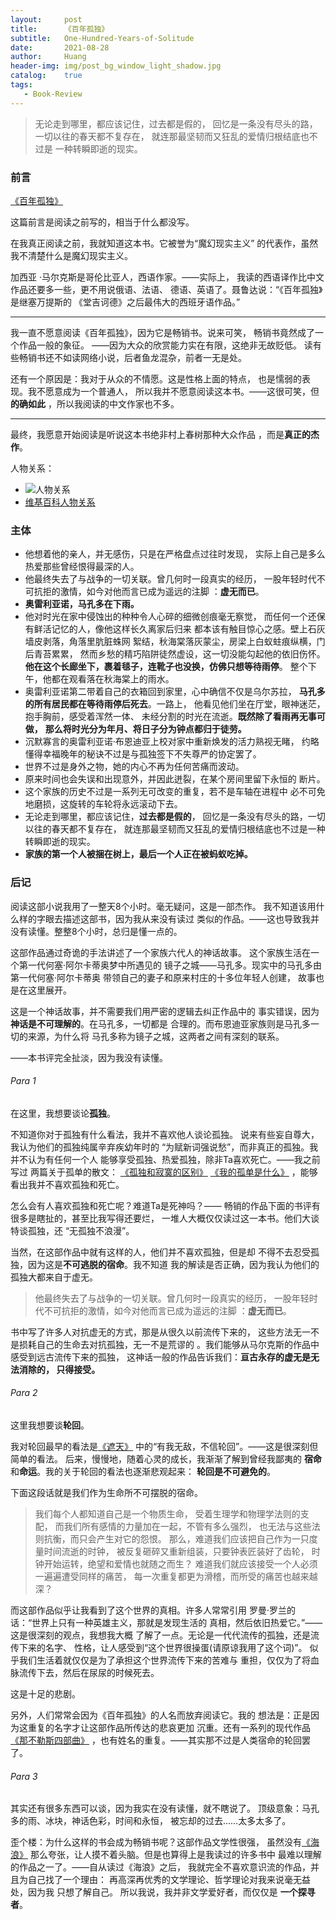 ```yaml
---
layout:     post
title:      《百年孤独》
subtitle:   One-Hundred-Years-of-Solitude
date:       2021-08-28
author:     Huang
header-img: img/post_bg_window_light_shadow.jpg
catalog:    true
tags:
   - Book-Review
---
```


> 无论走到哪里，都应该记住，过去都是假的，
> 回忆是一条没有尽头的路，一切以往的春天都不复存在，
> 就连那最坚韧而又狂乱的爱情归根结底也不过是
> 一种转瞬即逝的现实。

### 前言
[《百年孤独》](https://book.douban.com/subject/27107109/)

这篇前言是阅读之前写的，相当于什么都没写。

在我真正阅读之前，我就知道这本书。它被誉为“魔幻现实主义”
的代表作，虽然我不清楚什么是魔幻现实主义。

加西亚 ·马尔克斯是哥伦比亚人，西语作家。——实际上，
我读的西语译作比中文作品还要多一些，更不用说俄语、法语、
德语、英语了。聂鲁达说：“《百年孤独》是继塞万提斯的
《堂吉诃德》之后最伟大的西班牙语作品。”

---

我一直不愿意阅读《百年孤独》，因为它是畅销书。说来可笑，
畅销书竟然成了一个作品一般的象征。
——因为大众的欣赏能力实在有限，这绝非无故贬低。
读有些畅销书还不如读网络小说，后者鱼龙混杂，前者一无是处。


还有一个原因是：我对于从众的不情愿。这是性格上面的特点，
也是懦弱的表现。我不愿意成为一个普通人，
所以我并不愿意阅读这本书。——这很可笑，但**的确如此**
，所以我阅读的中文作家也不多。

---

最终，我愿意开始阅读是听说这本书绝非村上春树那种大众作品
，而是**真正的杰作**。

人物关系：

* ![人物关系](https://i.imgur.com/NfZo4em.png)
* [维基百科人物关系](https://zh.wikipedia.org/wiki/%E7%99%BE%E5%B9%B4%E5%AD%A4%E7%8B%AC)


### 主体

* 他想着他的亲人，并无感伤，只是在严格盘点过往时发现，
    实际上自己是多么热爱那些曾经恨得最深的人。
* 他最终失去了与战争的一切关联。曾几何时一段真实的经历，
    一股年轻时代不可抗拒的激情，如今对他而言已成为遥远的注脚
    ：**虚无而已**。
* **奥雷利亚诺，马孔多在下雨。**
* 他对时光在家中侵蚀出的种种令人心碎的细微创痕毫无察觉，
    而任何一个还保有鲜活记忆的人，像他这样长久离家后归来
    都本该有触目惊心之感。壁上石灰墙皮剥落，角落里肮脏蛛网
    絮结，秋海棠落灰蒙尘，房梁上白蚁蛀痕纵横，门后青苔累累，
    然而乡愁的精巧陷阱徒然虚设，这一切没能勾起他的依旧伤怀。
    **他在这个长廊坐下，裹着毯子，连靴子也没换，仿佛只想等待雨停**。
    整个下午，他都在观看落在秋海棠上的雨水。
* 奥雷利亚诺第二带着自己的衣箱回到家里，心中确信不仅是乌尔苏拉，
    **马孔多的所有居民都在等待雨停后死去**。一路上，
    他看见他们坐在厅堂，眼神迷茫，抱手胸前，感受着浑然一体、
    未经分割的时光在流逝。**既然除了看雨再无事可做，**
    **那么将时光分为年月、将日子分为钟点都归于徒劳。**
* 沉默寡言的奥雷利亚诺·布恩迪亚上校对家中重新焕发的活力熟视无睹，
    约略懂得幸福晚年的秘诀不过是与孤独签下不失尊严的协定罢了。
* 世界不过是身外之物，她的内心不再为任何苦痛而波动。
* 原来时间也会失误和出现意外，并因此迸裂，在某个房间里留下永恒的
    断片。
* 这个家族的历史不过是一系列无可改变的重复，若不是车轴在进程中
    必不可免地磨损，这旋转的车轮将永远滚动下去。
* 无论走到哪里，都应该记住，**过去都是假的**，
    回忆是一条没有尽头的路，一切以往的春天都不复存在，
    就连那最坚韧而又狂乱的爱情归根结底也不过是一种转瞬即逝的现实。
* **家族的第一个人被捆在树上，最后一个人正在被蚂蚁吃掉。**   

### 后记

阅读这部小说我用了一整天8个小时。毫无疑问，这是一部杰作。
我不知道该用什么样的字眼去描述这部书，因为我从来没有读过
类似的作品。——这也导致我并没有读懂。整整8个小时，总归是懂一点的。

这部作品通过奇诡的手法讲述了一个家族六代人的神话故事。
这个家族生活在一个第一代何塞·阿尔卡蒂奥梦中所遇见的
镜子之城——马孔多。现实中的马孔多由第一代何塞·阿尔卡蒂奥
带领自己的妻子和原来村庄的十多位年轻人创建，
故事也是在这里展开。

这是一个神话故事，并不需要我们用严密的逻辑去纠正作品中的
事实错误，因为**神话是不可理解的**。在马孔多，一切都是
合理的。而布恩迪亚家族则是马孔多一切的来源，为什么将
马孔多称为镜子之城，这两者之间有深刻的联系。

——本书评完全扯淡，因为我没有读懂。

###### Para 1
在这里，我想要谈论**孤独**。

不知道你对于孤独有什么看法，我并不喜欢他人谈论孤独。
说来有些妄自尊大，我认为他们的孤独纯属辛弃疾幼年时的
“为赋新词强说愁”，而非真正的孤独。我并不认为有任何一个人
能够享受孤独、热爱孤独，除非Ta喜欢死亡。——我之前写过
两篇关于孤单的散文：
[《孤独和寂寞的区别》](https://huang-feiyu.github.io/2021/07/06/Essay-19/)
[《我的孤单是什么》](https://huang-feiyu.github.io/2021/08/04/Essay-25/)
，能够看出我并不喜欢孤独和死亡。

怎么会有人喜欢孤独和死亡呢？难道Ta是死神吗？——
畅销的作品下面的书评有很多是瞎扯的，甚至比我写得还要烂，
一堆人大概仅仅读过这一本书。他们大谈特谈孤独，还
“无孤独不浪漫”。

当然，在这部作品中就有这样的人，他们并不喜欢孤独，但是却
不得不去忍受孤独，因为这是**不可逃脱的宿命**。我不知道
我的解读是否正确，因为我认为他们的孤独大都来自于虚无。

> 他最终失去了与战争的一切关联。曾几何时一段真实的经历，
> 一股年轻时代不可抗拒的激情，如今对他而言已成为遥远的注脚
> ：**虚无而已**。

书中写了许多人对抗虚无的方式，那是从很久以前流传下来的，
这些方法无一不是损耗自己的生命去对抗孤独，无一不是荒谬的
。我们能够从马尔克斯的作品中感受到远古流传下来的孤独，
这神话一般的作品告诉我们：**亘古永存的虚无是无法消除的，
只得接受。**

###### Para 2
这里我想要谈**轮回**。

我对轮回最早的看法是[《遮天》](https://book.qidian.com/info/1735921/)
中的“有我无敌，不信轮回”。——这是很深刻但简单的看法。
后来，慢慢地，随着心灵的成长，我渐渐了解到曾经我鄙夷的
**宿命**和**命运**。我的关于轮回的看法也逐渐悲观起来：
**轮回是不可避免的**。

下面这段话就是我们作为生命所不可摆脱的宿命。

> 我们每个人都知道自己是一个物质生命，
> 受着生理学和物理学法则的支配，
> 而我们所有感情的力量加在一起，不管有多么强烈，
> 也无法与这些法则抗衡，而只会产生对它的怨恨。
> 那么，难道我们应该把自己作为一只度量时间流逝的时钟，
> 被反复砸碎又重新组装，只要钟表匠装好了齿轮，
> 时钟开始运转，绝望和爱情也就随之而生？
> 难道我们就应该接受一个人必须一遍遍遭受同样的痛苦，
> 每一次重复都更为滑稽，而所受的痛苦也越来越深？

而这部作品似乎让我看到了这个世界的真相。许多人常常引用
罗曼·罗兰的话：“世界上只有一种英雄主义，那就是发现生活的
真相，然后依旧热爱它。”——这是很深刻的观点，我想我大概
了解了一点。无论是一代代流传的孤独，还是流传下来的名字、
性格，让人感受到“这个世界很操蛋(请原谅我用了这个词)”。
似乎我们生活着就仅仅是为了承担这个世界流传下来的苦难与
重担，仅仅为了将血脉流传下去，然后在尿尿的时候死去。

这是十足的悲剧。

另外，人们常常会因为《百年孤独》的人名而放弃阅读它。我的
想法是：正是因为这重复的名字才让这部作品所传达的悲哀更加
沉重。还有一系列的现代作品
[《那不勒斯四部曲》](https://huang-feiyu.github.io/2021/07/02/Neapolitan-Novels/)
，也有姓名的重复。——其实那不过是人类宿命的轮回罢了。 

###### Para 3
其实还有很多东西可以谈，因为我实在没有读懂，就不瞎说了。
顶级意象：马孔多的雨、冰块，神话色彩，时间和永恒，
被忘却的过去……太多太多了。

歪个楼：为什么这样的书会成为畅销书呢？这部作品文学性很强，
虽然没有[《海浪》](https://book.douban.com/subject/10605850/)
那么夸张，让人摸不着头脑。但是也算得上是我读过的许多书中
最难以理解的作品之一了。——自从读过《海浪》之后，
我就完全不喜欢意识流的作品，并且为自己找了一个理由：
再高深再优秀的文学理论、哲学理论对我来说毫无益处，因为我
只想了解自己。 所以我说，我并非文学爱好者，而仅仅是
**一个探寻者**。